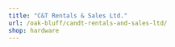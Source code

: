 ```yaml
---
title: "C&T Rentals & Sales Ltd."
url: /oak-bluff/candt-rentals-and-sales-ltd/
shop: hardware
---
```

